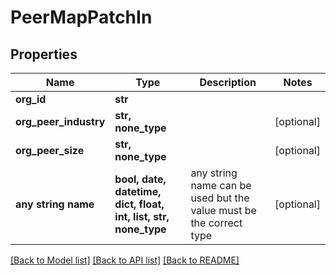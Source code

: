 # PeerMapPatchIn


## Properties
Name | Type | Description | Notes
------------ | ------------- | ------------- | -------------
**org_id** | **str** |  | 
**org_peer_industry** | **str, none_type** |  | [optional] 
**org_peer_size** | **str, none_type** |  | [optional] 
**any string name** | **bool, date, datetime, dict, float, int, list, str, none_type** | any string name can be used but the value must be the correct type | [optional]

[[Back to Model list]](../README.md#documentation-for-models) [[Back to API list]](../README.md#documentation-for-api-endpoints) [[Back to README]](../README.md)


